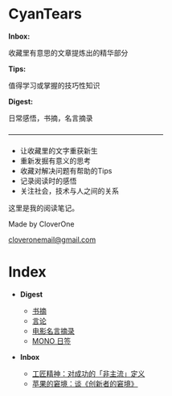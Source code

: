 # CyanTears

**Inbox:**

收藏里有意思的文章提炼出的精华部分

**Tips:**

值得学习或掌握的技巧性知识

**Digest:**

日常感悟，书摘，名言摘录

——————————————————————

- 让收藏里的文字重获新生
- 重新发掘有意义的思考
- 收藏对解决问题有帮助的Tips
- 记录阅读时的感悟
- 关注社会，技术与人之间的关系

这里是我的阅读笔记。

Made by CloverOne

cloveronemail@gmail.com



# Index

- **Digest**
  - [书摘](https://github.com/CloverOne/CyanTears/blob/master/Digest/%E4%B9%A6%E6%91%98.md)
  - [言论](https://github.com/CloverOne/CyanTears/blob/master/Digest/%E8%A8%80%E8%AE%BA.md)
  - [电影名言摘录](https://github.com/CloverOne/CyanTears/blob/master/Digest/%E7%94%B5%E5%BD%B1%E5%90%8D%E8%A8%80%E6%91%98%E5%BD%95.md)
  - [MONO 日签](https://github.com/CloverOne/CyanTears/blob/master/Digest/MONO%E6%97%A5%E7%AD%BE.md)



- **Inbox**
  - [工匠精神：对成功的「非主流」定义](https://github.com/CloverOne/CyanTears/blob/master/Inbox/%E5%B7%A5%E5%8C%A0%E7%B2%BE%E7%A5%9E%EF%BC%9A%E5%AF%B9%E6%88%90%E5%8A%9F%E7%9A%84%E3%80%8C%E9%9D%9E%E4%B8%BB%E6%B5%81%E3%80%8D%E5%AE%9A%E4%B9%89.md)
  - [苹果的窘境：谈《创新者的窘境》](https://github.com/CloverOne/CyanTears/blob/master/Inbox/%E8%8B%B9%E6%9E%9C%E7%9A%84%E7%AA%98%E5%A2%83%EF%BC%9A%E8%B0%88%E3%80%8A%E5%88%9B%E6%96%B0%E8%80%85%E7%9A%84%E7%AA%98%E5%A2%83%E3%80%8B.md)